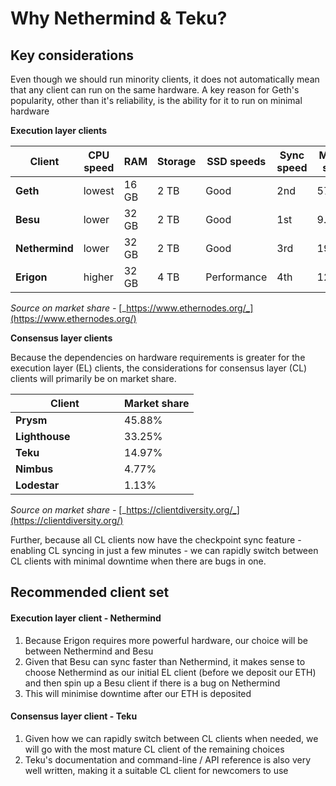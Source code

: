 # Why Nethermind & Teku?

## Key considerations

Even though we should run minority clients, it does not automatically mean that any client can run on the same hardware. A key reason for Geth's popularity, other than it's reliability, is the ability for it to run on minimal hardware

**Execution layer clients**

<table><thead><tr><th width="143">Client</th><th width="120">CPU speed</th><th width="81">RAM</th><th width="96">Storage</th><th width="131">SSD speeds</th><th width="74">Sync speed</th><th>Market share</th></tr></thead><tbody><tr><td><strong>Geth</strong></td><td>lowest</td><td>16 GB</td><td>2 TB</td><td>Good</td><td>2nd</td><td>57.88%</td></tr><tr><td><strong>Besu</strong></td><td>lower</td><td>32 GB</td><td>2 TB</td><td>Good</td><td>1st</td><td>9.93%</td></tr><tr><td><strong>Nethermind</strong></td><td>lower</td><td>32 GB</td><td>2 TB</td><td>Good</td><td>3rd</td><td>19.31%</td></tr><tr><td><strong>Erigon</strong></td><td>higher</td><td>32 GB</td><td>4 TB</td><td>Performance</td><td>4th</td><td>12.63%</td></tr></tbody></table>

_Source on market share -_ [_https://www.ethernodes.org/_](https://www.ethernodes.org/)

**Consensus layer clients**

Because the dependencies on hardware requirements is greater for the execution layer (EL) clients, the considerations for consensus layer (CL) clients will primarily be on market share.

<table><thead><tr><th width="158">Client</th><th>Market share</th></tr></thead><tbody><tr><td><strong>Prysm</strong></td><td>45.88%</td></tr><tr><td><strong>Lighthouse</strong></td><td>33.25%</td></tr><tr><td><strong>Teku</strong></td><td>14.97%</td></tr><tr><td><strong>Nimbus</strong></td><td>4.77%</td></tr><tr><td><strong>Lodestar</strong></td><td>1.13%</td></tr></tbody></table>

_Source on market share -_ [_https://clientdiversity.org/_](https://clientdiversity.org/)

Further, because all CL clients now have the checkpoint sync feature - enabling CL syncing in just a few minutes - we can rapidly switch between CL clients with minimal downtime when there are bugs in one.

## Recommended client set

#### **Execution layer client - Nethermind**

1. Because Erigon requires more powerful hardware, our choice will be between Nethermind and Besu
2. Given that Besu can sync faster than Nethermind, it makes sense to choose Nethermind as our initial EL client (before we deposit our ETH) and then spin up a Besu client if there is a bug on Nethermind
3. This will minimise downtime after our ETH is deposited

#### **Consensus layer client - Teku**

1. Given how we can rapidly switch between CL clients when needed, we will go with the most mature CL client of the remaining choices
2. Teku's documentation and command-line / API reference is also very well written, making it a suitable CL client for newcomers to use&#x20;
